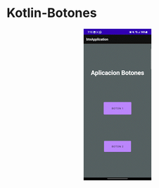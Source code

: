 # Kotlin-Botones

<div align="center">
<img src="https://github.com/ARVIOJ/Kotlin-Botones/blob/master/btnApplication.gif?raew=tru"/>
</div>
